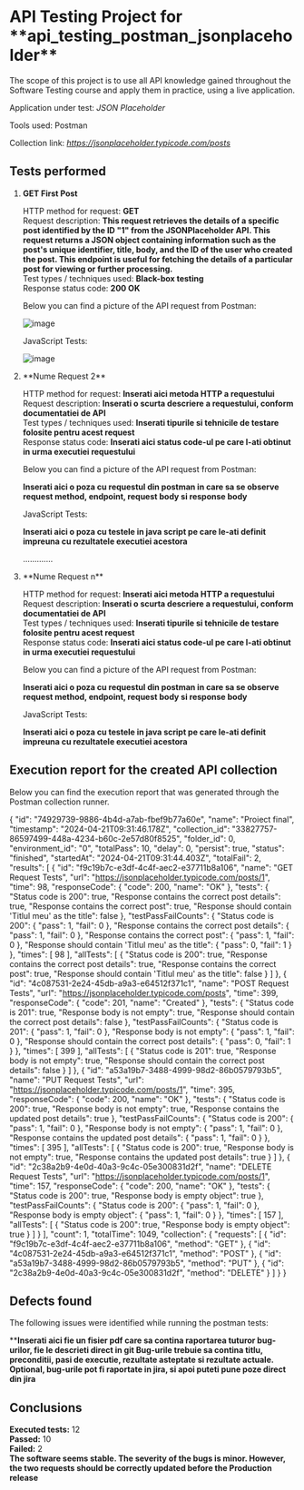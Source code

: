 <h1>API Testing Project for **api_testing_postman_jsonplaceholder**</h1>

The scope of this project is to use all  API knowledge gained throughout the Software Testing course and apply them in practice, using a live application.

Application under test: *JSON Placeholder*

Tools used: Postman

Collection link: *https://jsonplaceholder.typicode.com/posts*

<h2>Tests performed</h2>

<ol>
<li><b>GET First Post</b></li>

HTTP method for request: **GET**<br>
Request description: **This request retrieves the details of a specific post identified by the ID "1" from the JSONPlaceholder API. This request returns a JSON object containing information such as the post's unique identifier, title, body, and the ID of the user who created the post. This endpoint is useful for fetching the details of a particular post for viewing or further processing.**<br>
Test types / techniques used: **Black-box testing**<br>
Response status code: **200 OK**<br>

Below you can find a picture of the API request from Postman:<br>

![image](https://github.com/AlexDinca77/api_testing_postman_jsonplaceholder/assets/167679707/4264434d-e1f4-4c0e-a043-1e5ab210ca7e)
<br>

JavaScript Tests:

![image](https://github.com/AlexDinca77/api_testing_postman_jsonplaceholder/assets/167679707/287f48d3-5cad-48d4-9484-2d8dfd5cda3b)
<br>


<li>**Nume Request 2**</li>

HTTP method for request: **Inserati aici metoda HTTP a requestului**<br>
Request description: **Inserati o scurta descriere a requestului, conform documentatiei de API**<br>
Test types / techniques used: **Inserati tipurile si tehnicile de testare folosite pentru acest request**<br>
Response status code: **Inserati aici status code-ul pe care l-ati obtinut in urma executiei requestului**<br>

Below you can find a picture of the API request from Postman:<br>

**Inserati aici o poza cu requestul din postman in care sa se observe request method, endpoint, request body si response body**<br>

JavaScript Tests:

**Inserati aici o poza cu testele in java script pe care le-ati definit impreuna cu rezultatele executiei acestora**<br>

.............

<li>**Nume Request n**</li>

HTTP method for request: **Inserati aici metoda HTTP a requestului**<br>
Request description: **Inserati o scurta descriere a requestului, conform documentatiei de API**<br>
Test types / techniques used: **Inserati tipurile si tehnicile de testare folosite pentru acest request**<br>
Response status code: **Inserati aici status code-ul pe care l-ati obtinut in urma executiei requestului**<br>

Below you can find a picture of the API request from Postman:<br>

**Inserati aici o poza cu requestul din postman in care sa se observe request method, endpoint, request body si response body**<br>

JavaScript Tests:

**Inserati aici o poza cu testele in java script pe care le-ati definit impreuna cu rezultatele executiei acestora**<br>

</ol>

<h2>Execution report for the created API collection </h2>

Below you can find the execution report that was generated through the Postman collection runner. <br>

{
	"id": "74929739-9886-4b4d-a7ab-fbef9b77a60e",
	"name": "Proiect final",
	"timestamp": "2024-04-21T09:31:46.178Z",
	"collection_id": "33827757-86597499-448a-4234-b60c-2e57d80f8525",
	"folder_id": 0,
	"environment_id": "0",
	"totalPass": 10,
	"delay": 0,
	"persist": true,
	"status": "finished",
	"startedAt": "2024-04-21T09:31:44.403Z",
	"totalFail": 2,
	"results": [
		{
			"id": "f9c19b7c-e3df-4c4f-aec2-e37711b8a106",
			"name": "GET Request Tests",
			"url": "https://jsonplaceholder.typicode.com/posts/1",
			"time": 98,
			"responseCode": {
				"code": 200,
				"name": "OK"
			},
			"tests": {
				"Status code is 200": true,
				"Response contains the correct post details": true,
				"Response contains the correct post": true,
				"Response should contain 'Titlul meu' as the title": false
			},
			"testPassFailCounts": {
				"Status code is 200": {
					"pass": 1,
					"fail": 0
				},
				"Response contains the correct post details": {
					"pass": 1,
					"fail": 0
				},
				"Response contains the correct post": {
					"pass": 1,
					"fail": 0
				},
				"Response should contain 'Titlul meu' as the title": {
					"pass": 0,
					"fail": 1
				}
			},
			"times": [
				98
			],
			"allTests": [
				{
					"Status code is 200": true,
					"Response contains the correct post details": true,
					"Response contains the correct post": true,
					"Response should contain 'Titlul meu' as the title": false
				}
			]
		},
		{
			"id": "4c087531-2e24-45db-a9a3-e64512f371c1",
			"name": "POST Request Tests",
			"url": "https://jsonplaceholder.typicode.com/posts",
			"time": 399,
			"responseCode": {
				"code": 201,
				"name": "Created"
			},
			"tests": {
				"Status code is 201": true,
				"Response body is not empty": true,
				"Response should contain the correct post details": false
			},
			"testPassFailCounts": {
				"Status code is 201": {
					"pass": 1,
					"fail": 0
				},
				"Response body is not empty": {
					"pass": 1,
					"fail": 0
				},
				"Response should contain the correct post details": {
					"pass": 0,
					"fail": 1
				}
			},
			"times": [
				399
			],
			"allTests": [
				{
					"Status code is 201": true,
					"Response body is not empty": true,
					"Response should contain the correct post details": false
				}
			]
		},
		{
			"id": "a53a19b7-3488-4999-98d2-86b0579793b5",
			"name": "PUT Request Tests",
			"url": "https://jsonplaceholder.typicode.com/posts/1",
			"time": 395,
			"responseCode": {
				"code": 200,
				"name": "OK"
			},
			"tests": {
				"Status code is 200": true,
				"Response body is not empty": true,
				"Response contains the updated post details": true
			},
			"testPassFailCounts": {
				"Status code is 200": {
					"pass": 1,
					"fail": 0
				},
				"Response body is not empty": {
					"pass": 1,
					"fail": 0
				},
				"Response contains the updated post details": {
					"pass": 1,
					"fail": 0
				}
			},
			"times": [
				395
			],
			"allTests": [
				{
					"Status code is 200": true,
					"Response body is not empty": true,
					"Response contains the updated post details": true
				}
			]
		},
		{
			"id": "2c38a2b9-4e0d-40a3-9c4c-05e300831d2f",
			"name": "DELETE Request Tests",
			"url": "https://jsonplaceholder.typicode.com/posts/1",
			"time": 157,
			"responseCode": {
				"code": 200,
				"name": "OK"
			},
			"tests": {
				"Status code is 200": true,
				"Response body is empty object": true
			},
			"testPassFailCounts": {
				"Status code is 200": {
					"pass": 1,
					"fail": 0
				},
				"Response body is empty object": {
					"pass": 1,
					"fail": 0
				}
			},
			"times": [
				157
			],
			"allTests": [
				{
					"Status code is 200": true,
					"Response body is empty object": true
				}
			]
		}
	],
	"count": 1,
	"totalTime": 1049,
	"collection": {
		"requests": [
			{
				"id": "f9c19b7c-e3df-4c4f-aec2-e37711b8a106",
				"method": "GET"
			},
			{
				"id": "4c087531-2e24-45db-a9a3-e64512f371c1",
				"method": "POST"
			},
			{
				"id": "a53a19b7-3488-4999-98d2-86b0579793b5",
				"method": "PUT"
			},
			{
				"id": "2c38a2b9-4e0d-40a3-9c4c-05e300831d2f",
				"method": "DELETE"
			}
		]
	}
}<br>

<h2>Defects found</h2>

The following issues were identified while running the postman tests:<br>

****Inserati aici fie un fisier pdf care sa contina raportarea tuturor bug-urilor, fie le descrieti direct in git
Bug-urile trebuie sa contina titlu, preconditii, pasi de executie, rezultate asteptate si rezultate actuale.
Optional, bug-urile pot fi raportate in jira, si apoi puteti pune poze direct din jira**

<h2>Conclusions</h2>

**Executed tests:** 12<br>
**Passed:** 10<br>
**Failed:** 2<br>
**The software seems stable. The severity of the bugs is minor. However, the two requests should be correctly updated before the Production release**

